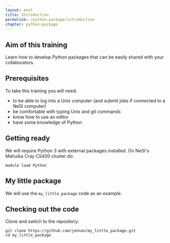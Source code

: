 ```yaml
---
layout: post
title: Introduction
permalink: /python-package/introduction
chapter: python-package
---
```


## Aim of this training

Learn how to develop Python packages that can be easily shared with your collaborators.

## Prerequisites

To take this training you will need:

 * to be able to log into a Unix computer (and submit jobs if connected to a NeSI computer)
 * be comfortable with typing Unix and git commands
 * know how to use an editor
 * have some knowledge of Python

## Getting ready

We will require Python 3 with external packages installed. On NeSI's Mahuika Cray CS400 cluster do:

```
module load Python
```

## My little package

We will use the `my_little_package` code as an example.

## Checking out the code

Clone and switch to the repository:

```
git clone https://github.com/jennan/my_little_package.git
cd my_little_package
```

